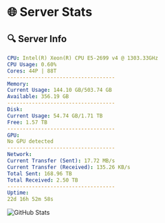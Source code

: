 # 🌐 Server Stats
## 🔍 Server Info
```yaml
CPU: Intel(R) Xeon(R) CPU E5-2699 v4 @ 1303.33GHz
CPU Usage: 0.60%
Cores: 44P | 88T
-----------------------------------
Memory:
Current Usage: 144.10 GB/503.74 GB
Available: 356.19 GB
-----------------------------------
Disk:
Current Usage: 54.74 GB/1.71 TB
Free: 1.57 TB
-----------------------------------
GPU:
No GPU detected
-----------------------------------
Network:
Current Transfer (Sent): 17.72 MB/s
Current Transfer (Received): 135.26 KB/s
Total Sent: 168.96 TB
Total Received: 2.50 TB
-----------------------------------
Uptime:
22d 16h 52m 58s
```
![GitHub Stats](https://img.shields.io/badge/Updated-2025-03-02_15:36:16-blue)